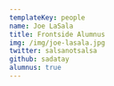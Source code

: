 ```yaml
---
templateKey: people
name: Joe LaSala
title: Frontside Alumnus
img: /img/joe-lasala.jpg
twitter: salsanotsalsa
github: sadatay
alumnus: true
---
```

